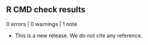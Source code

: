 ## R CMD check results

0 errors | 0 warnings | 1 note

* This is a new release. We do not cite any reference. 
